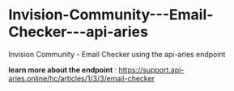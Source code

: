 # Invision-Community---Email-Checker---api-aries
Invision Community - Email Checker using the api-aries endpoint

**learn more about the endpoint** :
https://support.api-aries.online/hc/articles/1/3/3/email-checker
